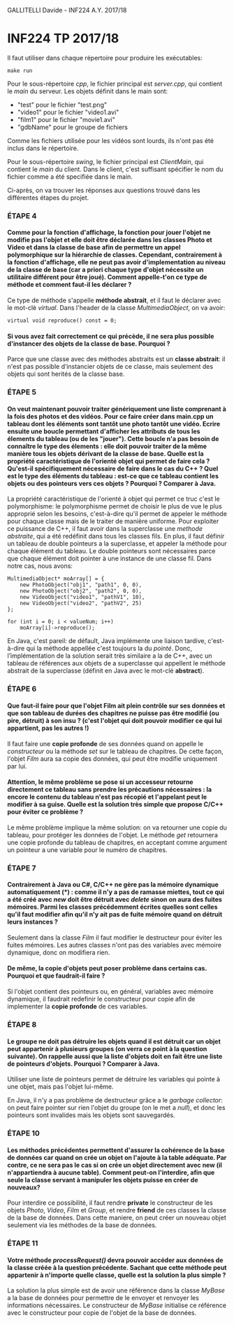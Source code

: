GALLITELLI Davide - INF224 A.Y. 2017/18

# INF224 TP 2017/18

Il faut utiliser dans chaque répertoire pour produire les exécutables:

```
make run
```

Pour le sous-répertoire *cpp*, le fichier principal est *server.cpp*, qui contient le *main* du serveur. Les objets définit dans le main sont:

- "test" pour le fichier "test.png"
- "video1" pour le fichier "video1.avi"
- "film1" pour le fichier "movie1.avi"
- "gdbName" pour le groupe de fichiers

Comme les fichiers utilisée pour les vidéos sont lourds, ils n'ont pas été inclus dans le répertoire.

Pour le sous-répertoire *swing*, le fichier principal est *ClientMain*, qui contient le *main* du client. Dans le client, c'est suffisant spécifier le nom du fichier comme a été specifiée dans le main.

Ci-après, on va trouver les réponses aux questions trouvé dans les différentes étapes du projet.

### ÉTAPE 4
#### Comme pour la fonction d'affichage, la fonction pour jouer l'objet ne modifie pas l'objet et elle doit être déclarée dans les classes Photo et Video et dans la classe de base afin de permettre un appel polymorphique sur la hiérarchie de classes. Cependant, contrairement à la fonction d'affichage, elle ne peut pas avoir d'implementation au niveau de la classe de base (car a priori chaque type d'objet nécessite un utilitaire différent pour être joué). Comment appelle-t'on ce type de méthode et comment faut-il les déclarer ?

Ce type de méthode s'appelle **méthode abstrait**, et il faut le déclarer avec le mot-clè *virtual*. Dans l'header de la classe *MultimediaObject*, on va avoir:

```
virtual void reproduce() const = 0;
```

#### Si vous avez fait correctement ce qui précède, il ne sera plus possible d'instancer des objets de la classe de base. Pourquoi ?

Parce que une classe avec des méthodes abstraits est un **classe abstrait**: il n'est pas possible d’instancier objets de ce classe, mais seulement des objets qui sont herités de la classe base.

### ÉTAPE 5
#### On veut maintenant pouvoir traiter génériquement une liste comprenant à la fois des photos et des vidéos. Pour ce faire créer dans main.cpp un tableau dont les éléments sont tantôt une photo tantôt une vidéo. Ecrire ensuite une boucle permettant d'afficher les attributs de tous les élements du tableau (ou de les "jouer"). Cette boucle n'a pas besoin de connaître le type des élements : elle doit pouvoir traiter de la même manière tous les objets dérivant de la classe de base. Quelle est la propriété caractéristique de l'orienté objet qui permet de faire cela ? Qu'est-il spécifiquement nécessaire de faire dans le cas du C++ ? Quel est le type des éléments du tableau : est-ce que ce tableau contient les objets ou des pointeurs vers ces objets ? Pourquoi ? Comparer à Java.

La propriété caractéristique de l'orienté à objet qui permet ce truc c'est le polymorphisme: le polymorphisme permet de choisir le plus de vue le plus approprié selon les besoins, c'est-à-dire qu'il permet de appeler le méthode pour chaque classe mais de le traiter de manière uniforme. Pour exploiter ce puissance de C++, il faut avoir dans la superclasse une *methode abstraite*, qui a été redéfinit dans tous les classes fils. En plus, il faut définir un tableau de double pointeurs a la superclasse, et appeler la méthode pour chaque élément du tableau. Le double pointeurs sont nécessaires parce que chaque élément doit pointer à une instance de une classe fil. Dans notre cas, nous avons:

```
MultimediaObject* moArray[] = {
	new PhotoObject("obj1", "path1", 0, 0),
	new PhotoObject("obj2", "path2", 0, 0),
	new VideoObject("video1", "pathV1", 10),
	new VideoObject("video2", "pathV2", 25)
};

for (int i = 0; i < valueNum; i++)
	moArray[i]->reproduce();
```

En Java, c'est pareil: de défault, Java implémente une liaison tardive, c'est-à-dire qui la méthode appellée c'est toujours la du *pointé*. Donc, l’implémentation de la solution serait très similaire a la de C++, avec un tableau de références aux objets de a superclasse qui appellent le méthode abstrait de la superclasse (définit en Java avec le mot-clé **abstract**).

### ÉTAPE 6
#### Que faut-il faire pour que l'objet Film ait plein contrôle sur ses données et que son tableau de durées des chapitres ne puisse pas être modifié (ou pire, détruit) à son insu ? (c'est l'objet qui doit pouvoir modifier ce qui lui appartient, pas les autres !)

Il faut faire une **copie profonde** de ses données quand on appelle le *constructeur* ou la méthode *set* sur le tableau de chapitres. De cette façon, l'objet *Film* aura sa copie des données, qui peut être modifie uniquement par lui.

#### Attention, le même problème se pose si un accesseur retourne directement ce tableau sans prendre les précautions nécessaires : la encore le contenu du tableau n'est pas récopié et l'appelant peut le modifier à sa guise. Quelle est la solution très simple que propose C/C++ pour éviter ce problème ?

Le même problème implique la même solution: on va retourner une copie du tableau, pour protéger les données de l'objet. Le méthode *get* retournera une copie profonde du tableau de chapitres, en acceptant comme argument un pointeur a une variable pour le numéro de chapitres.

### ÉTAPE 7
#### Contrairement à Java ou C#, C/C++ ne gère pas la mémoire dynamique automatiquement (\*) : comme il n'y a pas de ramasse miettes, tout ce qui a été créé avec *new* doit être détruit avec *delete* sinon on aura des fuites mémoires. Parmi les classes précédemment écrites quelles sont celles qu'il faut modifier afin qu'il n'y ait pas de fuite mémoire quand on détruit leurs instances ?

Seulement dans la classe *Film* il faut modifier le destructeur pour éviter les fuites mémoires. Les autres classes n'ont pas des variables avec mémoire dynamique, donc on modifiera rien.

#### De même, la copie d'objets peut poser problème dans certains cas. Pourquoi et que faudrait-il faire ?

Si l'objet contient des pointeurs ou, en général, variables avec mémoire dynamique, il faudrait redefinir le constructeur pour copie afin de implementer la **copie profonde** de ces variables.

### ÉTAPE 8
#### Le groupe ne doit pas détruire les objets quand il est détruit car un objet peut appartenir à plusieurs groupes (on verra ce point à la question suivante). On rappelle aussi que la liste d'objets doit en fait être une liste de pointeurs d'objets. Pourquoi ? Comparer à Java.

Utiliser une liste de pointeurs permet de détruire les variables qui pointe à une objet, mais pas l'objet lui-même.

En Java, il n'y a pas problème de destructeur grâce a le *garbage collector*: on peut faire pointer sur rien l'objet du groupe (on le met a *null*), et donc les pointeurs sont invalides mais les objets sont sauvegardés.

### ÉTAPE 10
#### Les méthodes précédentes permettent d'assurer la cohérence de la base de données car quand on crée un objet on l'ajoute à la table adéquate. Par contre, ce ne sera pas le cas si on crée un objet directement avec new (il n'appartiendra à aucune table). Comment peut-on l'interdire, afin que seule la classe servant à manipuler les objets puisse en créer de nouveaux?

Pour interdire ce possibilité, il faut rendre **private** le constructeur de les objets *Photo*, *Video*, *Film* et *Group*, et rendre **friend** de ces classes la classe de la base de données. Dans cette maniere, on peut créer un nouveau objet seulement via les méthodes de la base de données.

### ÉTAPE 11
#### Votre méthode *processRequest()* devra pouvoir accéder aux données de la classe créée à la question précédente. Sachant que cette méthode peut appartenir à n'importe quelle classe, quelle est la solution la plus simple ?

La solution la plus simple est de avoir une référence dans la classe *MyBase* a la base de données pour permettre de le envoyer et renvoyer les informations nécessaires. Le constructeur de *MyBase* initialise ce référence avec le constructeur pour copie de l'objet de la base de données.
